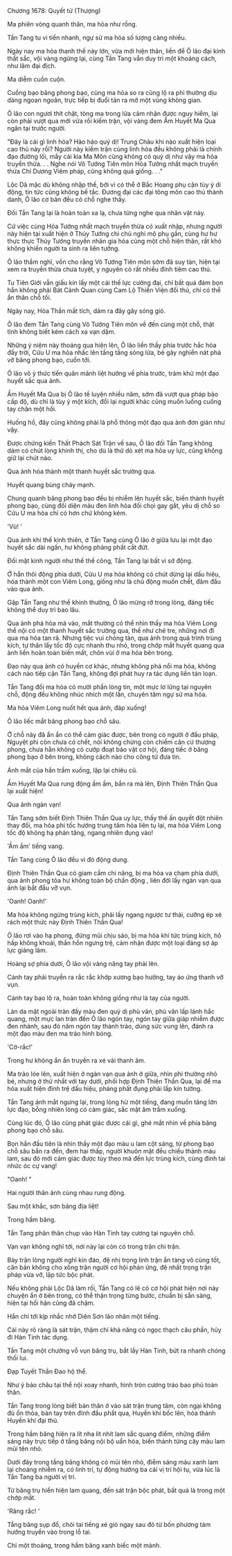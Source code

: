 




Chương 1678: Quyết tử (Thượng)


Ma phiên vòng quanh thân, ma hỏa như rồng.

Tần Tang tu vi tiến nhanh, ngự sử ma hỏa số lượng càng nhiều.

Ngày nay ma hỏa thanh thế này lớn, vừa mới hiện thân, liền để Ô lão đại kinh thất sắc, vội vàng ngừng lại, cùng Tần Tang vẫn duy trì một khoảng cách, như lâm đại địch.

Ma diễm cuồn cuộn.

Cuồng bạo băng phong bạo, cùng ma hỏa so ra cũng lộ ra phi thường dịu dàng ngoan ngoãn, trực tiếp bị đuổi tản ra mở một vùng không gian.

Ô lão con ngươi thít chặt, tòng ma trong lửa cảm nhận được nguy hiểm, lại còn phải vượt qua mới vừa rồi kiếm trận, vội vàng đem Ẩm Huyết Ma Qua ngăn tại trước người.

"Đây là cái gì linh hỏa? Hảo hảo quỷ dị! Trung Châu khi nào xuất hiện loại cao thủ này rồi? Người này kiếm trận cùng linh hỏa đều không phải là chính đạo đường lối, mấy cái kia Ma Môn cũng không có quỷ dị như vậy ma hỏa truyền thừa. . . Nghe nói Vô Tướng Tiên môn Hỏa Tướng nhất mạch truyền thừa Chí Dương Viêm pháp, cũng không quá giống. . ."

Lộc Dã mặc dù không nhập thế, bởi vì có thể ở Bắc Hoang phụ cận tùy ý di động, tin tức cũng không bế tắc. Đương đại các đại tông môn cao thủ thành danh, Ô lão cơ bản đều có chỗ nghe thấy.

Đối Tần Tang lại là hoàn toàn xa lạ, chưa từng nghe qua nhân vật này.

Cứ việc cùng Hỏa Tướng nhất mạch truyền thừa có xuất nhập, nhưng người này hiện tại xuất hiện ở Thủy Tướng chi chủ nghi mộ phụ gần, cùng hư hư thực thực Thủy Tướng truyền nhân gia hỏa cùng một chỗ hiện thân, rất khó không khiến người ta sinh ra liên tưởng.

Ô lão thầm nghĩ, vốn cho rằng Vô Tướng Tiên môn sớm đã suy tàn, hiện tại xem ra truyền thừa chưa tuyệt, y nguyên có rất nhiều đỉnh tiêm cao thủ.

Tu Tiên Giới vẫn giấu kín lấy một cái thế lực cường đại, chỉ bất quá đám bọn hắn không phải Bát Cảnh Quan cùng Cam Lộ Thiền Viện đối thủ, chỉ có thể ẩn thân chỗ tối.

Ngày nay, Hóa Thần mất tích, dám ra đây gây sóng gió.

Ô lão đem Tần Tang cùng Vô Tướng Tiên môn về đến cùng một chỗ, thật tình không biết kém cách xa vạn dặm.

Những ý niệm này thoáng qua hiện lên, Ô lão liền thấy phía trước hắc hỏa đầy trời, Cửu U ma hỏa nhấc lên tầng tầng sóng lửa, bẻ gãy nghiền nát phá vỡ băng phong bạo, cuốn tới.

Ô lão vô ý thức tiến quân mãnh liệt hướng về phía trước, trảm khử một đạo huyết sắc qua ảnh.

Ẩm Huyết Ma Qua bị Ô lão tế luyện nhiều năm, sớm đã vượt qua pháp bảo cấp độ, dù chỉ là tùy ý một kích, đổi lại người khác cũng muốn luống cuống tay chân một hồi.

Huống hồ, đây cũng không phải là phổ thông một đạo qua ảnh đơn giản như vậy.

Được chứng kiến Thất Phách Sát Trận về sau, Ô lão đối Tần Tang không dám có chút lòng khinh thị, cho dù là thử dò xét ma hỏa uy lực, cũng không giữ lại chút nào.

Qua ảnh hóa thành một thanh huyết sắc trường qua.

Huyết quang bùng cháy mạnh.

Chung quanh băng phong bạo đều bị nhiễm lên huyết sắc, biến thành huyết phong bạo, cùng đối diện màu đen linh hỏa đối chọi gay gắt, yêu dị chỗ so Cửu U ma hỏa chỉ có hơn chứ không kém.

'Vù! '

Qua ảnh khí thế kinh thiên, ở Tần Tang cùng Ô lão ở giữa lưu lại một đạo huyết sắc dài ngấn, hư không phảng phất cắt đứt.

Đối mặt kinh người như thế thế công, Tần Tang lại bất vi sở động.

Ở hắn thôi động phía dưới, Cửu U ma hỏa không có chút dừng lại dấu hiệu, hóa thành một con Viêm Long, giống như là chủ động muốn chết, đâm đầu vào qua ảnh.

Gặp Tần Tang như thế khinh thường, Ô lão mừng rỡ trong lòng, đáng tiếc không thể duy trì bao lâu.

Qua ảnh phá hỏa mà vào, mắt thường có thể nhìn thấy ma hỏa Viêm Long thể nội có một thanh huyết sắc trường qua, thế như chẻ tre, những nơi đi qua ma hỏa tan rã. Nhưng tiệc vui chóng tàn, qua ảnh trong quá trình trùng kích, tự thân lấy tốc độ cực nhanh thu nhỏ, trong chớp mắt huyết quang qua ảnh liền hoàn toàn biến mất, chôn vùi ở ma hỏa bên trong.

Đạo này qua ảnh có huyền cơ khác, nhưng không phá nổi ma hỏa, không cách nào tiếp cận Tần Tang, không đợi phát huy ra tác dụng liền tán loạn.

Tần Tang đối ma hỏa có mười phần lòng tin, một mực lơ lửng tại nguyên chỗ, động đều không nhúc nhích một lần, chuyên tâm ngự sử ma hỏa.

Ma hỏa Viêm Long nuốt hết qua ảnh, đáp xuống!

Ô lão liếc mắt băng phong bạo chỗ sâu.

Ở chỗ này đã ẩn ẩn có thể cảm giác được, bên trong có người ở đấu pháp, Nguyệt phi còn chưa có chết, nói không chừng còn chiếm căn cứ thượng phong, chưa hẳn không có cướp đoạt bảo vật cơ hội, đáng tiếc ở băng phong bạo ở bên trong, không cách nào cho công tử đưa tin.

Ánh mắt của hắn trầm xuống, lập lại chiêu cũ.

Ẩm Huyết Ma Qua rung động ầm ầm, bắn ra mà lên, Định Thiên Thần Qua lại xuất hiện!

Qua ảnh ngàn vạn!

Tần Tang sớm biết Định Thiên Thần Qua uy lực, thấy thế ấn quyết đột nhiên thay đổi, ma hỏa phi tốc hướng trung tâm hỏa liên tụ lại, ma hỏa Viêm Long tốc độ không hạ phản tăng, ngang nhiên đụng vào!

'Ầm ầm' tiếng vang.

Tần Tang cùng Ô lão đều vì đó động dung.

Định Thiên Thần Qua có giam cầm chi năng, bị ma hỏa va chạm phía dưới, qua ảnh phong tỏa hư không toàn bộ chấn động , liên đới lấy ngàn vạn qua ảnh lại bắt đầu vỡ vụn.

'Oanh! Oanh!'

Ma hỏa không ngừng trùng kích, phải lấy ngang ngược tư thái, cưỡng ép xé rách một thức này Định Thiên Thần Qua!

Ô lão rơi vào hạ phong, đứng mũi chịu sào, bị ma hỏa khí tức trùng kích, hô hấp không khoái, thần hồn ngưng trệ, cảm nhận được một loại đáng sợ áp lực giáng lâm.

Hoảng sợ phía dưới, Ô lão vội vàng nâng tay phải lên.

Cánh tay phải truyền ra rắc rắc khớp xương bạo hưởng, tay áo ứng thanh vỡ vụn.

Cánh tay bạo lộ ra, hoàn toàn không giống như là tay của người.

Làn da mặt ngoài tràn đầy màu đen quỷ dị phù văn, phù văn lấp lánh hắc quang, một mực lan tràn đến Ô lão ngón tay, ngón tay giữa giáp nhiễm được đen nhánh, sau đó năm ngón tay thành trảo, dùng sức vung lên, đánh ra một đạo màu đen ma trảo hình bóng.

'Cờ-rắc!'

Trong hư không ẩn ẩn truyền ra xé vải thanh âm.

Ma trảo lóe lên, xuất hiện ở ngàn vạn qua ảnh ở giữa, nhìn phi thường nhỏ bé, nhưng ở thứ nhất với tay dưới, phối hợp Định Thiên Thần Qua, lại để ma hỏa xuất hiện đình trệ dấu hiệu, phảng phất đụng phải lấp kín tường.

Tần Tang ánh mắt ngưng lại, trong lòng hừ một tiếng, đang muốn tăng lớn lực đạo, bỗng nhiên lòng có cảm giác, sắc mặt âm trầm xuống.

Cùng lúc đó, Ô lão cũng phát giác được cái gì, ghé mắt nhìn về phía băng phong bạo chỗ sâu.

Bọn hắn đầu tiên là nhìn thấy một đạo màu u lam cột sáng, từ phong bạo chỗ sâu bắn ra đến, đem hai thấp, người khuôn mặt đều chiếu thành màu lam, sau đó mới cảm giác được tùy theo mà đến lực trùng kích, cùng đinh tai nhức óc cự vang!

"Oanh! "

Hai người thân ảnh cùng nhau rung động.

Sau một khắc, sơn băng địa liệt!

Trong hầm băng.

Tần Tang phân thân chụp vào Hàn Tinh tay cương tại nguyên chỗ.

Vạn vạn không nghĩ tới, nơi này lại còn có trong trận chi trận.

Bày trận lòng người nghĩ kín đáo, đệ nhị trọng linh trận ẩn tàng vô cùng tốt, căn bản không cho xông trận người cơ hội phản ứng, đệ nhất trọng trận pháp vừa vỡ, lập tức bộc phát.

Nếu không phải Lộc Dã làm rối, Tần Tang có lẽ có cơ hội phát hiện nơi này chuyện ẩn ở bên trong, có thể thận trọng từng bước, chuẩn bị sẵn sàng, hiện tại hối hận cũng đã chậm.

Hắn chỉ tới kịp nhắc nhở Diên Sơn lão nhân một tiếng.

Cái này rõ ràng là sát trận, thậm chí khả năng có ngọc thạch câu phần, hủy đi Hàn Tinh tác dụng.

Tần Tang một chưởng vỗ vụn băng trụ, bắt lấy Hàn Tinh, bứt ra nhanh chóng thối lui.

Đạp Tuyết Thần Đao hộ thể.

Như ý bảo châu tại thể nội xoay nhanh, hình tròn cương tráo bao phủ toàn thân.

Tần Tang trong lòng biết bản thân ở vào sát trận trung tâm, còn ngại không đủ ổn thỏa, bàn tay trên đỉnh đầu phất qua, Huyền khí bốc lên, hóa thành Huyền khí đại thủ.

Trong hầm băng hiện ra lít nha lít nhít lam sắc quang điểm, những điểm sáng này trực tiếp ở tầng băng nội bộ uẩn hóa, biến thành từng cây màu lam mũi tên nhỏ.

Dưới đáy trong tầng băng không có mũi tên nhỏ, điểm sáng màu xanh lam lại choáng nhiễm ra, có linh trí, tự động hướng ba cái vị trí hội tụ, vừa lúc là Tần Tang ba người vị trí.

Từ băng trụ hiển hiện lam quang, đến sát trận bộc phát, bất quá là trong một chớp mắt.

'Răng rắc! '

Tầng băng sụp đổ, chói tai tiếng xé gió ngay sau đó từ bốn phương tám hướng truyền vào trong lỗ tai.

Chỉ một thoáng, trong hầm băng xanh biếc một mảnh.




